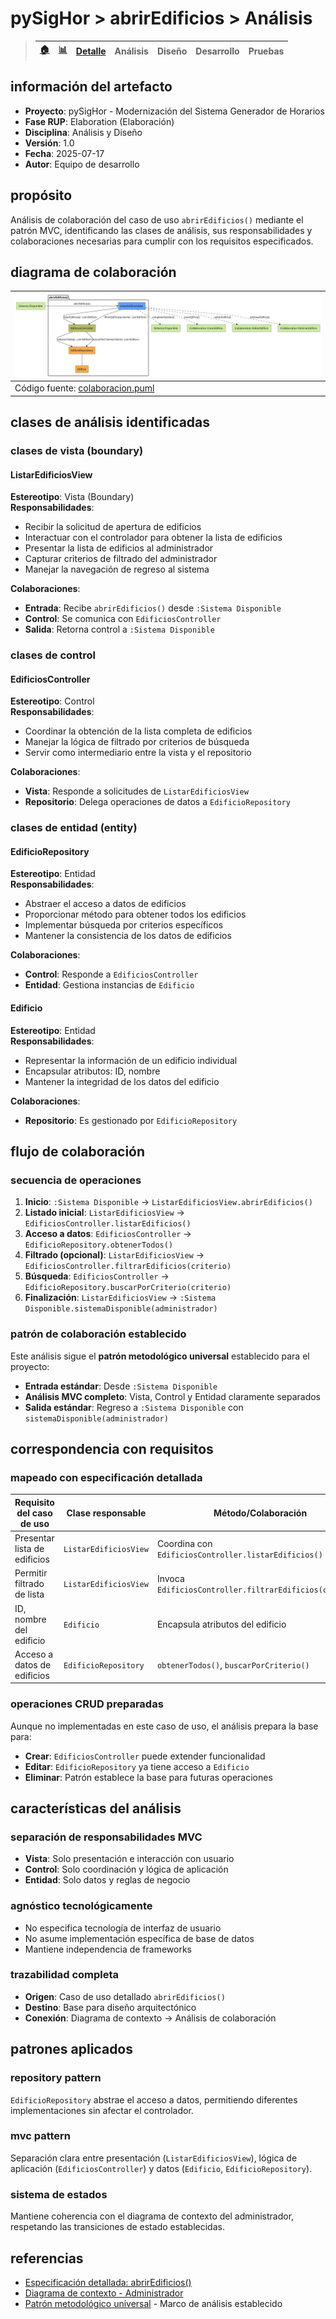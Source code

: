 # pySigHor > abrirEdificios > Análisis

> |[🏠️](/RUP/README.md)|[ 📊](https://raw.githubusercontent.com/mmasias/pySigHor/main/images/RUP/99-seguimiento/diagrama-contexto-administrador.svg)|[Detalle](/RUP/00-casos-uso/02-detalle/abrirEdificios/README.md)|**Análisis**|Diseño|Desarrollo|Pruebas|
> |-|-|-|-|-|-|-|

## información del artefacto

- **Proyecto**: pySigHor - Modernización del Sistema Generador de Horarios
- **Fase RUP**: Elaboration (Elaboración)
- **Disciplina**: Análisis y Diseño
- **Versión**: 1.0
- **Fecha**: 2025-07-17
- **Autor**: Equipo de desarrollo

## propósito

Análisis de colaboración del caso de uso `abrirEdificios()` mediante el patrón MVC, identificando las clases de análisis, sus responsabilidades y colaboraciones necesarias para cumplir con los requisitos especificados.

## diagrama de colaboración

<div align=center>

|![Análisis: abrirEdificios()](/images/RUP/01-analisis/casos-uso/abrirEdificios/abrirEdificios-analisis.svg)|
|-|
|Código fuente: [colaboracion.puml](colaboracion.puml)|

</div>

## clases de análisis identificadas

### clases de vista (boundary)

#### ListarEdificiosView
**Estereotipo**: Vista (Boundary)  
**Responsabilidades**:
- Recibir la solicitud de apertura de edificios
- Interactuar con el controlador para obtener la lista de edificios
- Presentar la lista de edificios al administrador
- Capturar criterios de filtrado del administrador
- Manejar la navegación de regreso al sistema

**Colaboraciones**:
- **Entrada**: Recibe `abrirEdificios()` desde `:Sistema Disponible`
- **Control**: Se comunica con `EdificiosController`
- **Salida**: Retorna control a `:Sistema Disponible`

### clases de control

#### EdificiosController
**Estereotipo**: Control  
**Responsabilidades**:
- Coordinar la obtención de la lista completa de edificios
- Manejar la lógica de filtrado por criterios de búsqueda
- Servir como intermediario entre la vista y el repositorio

**Colaboraciones**:
- **Vista**: Responde a solicitudes de `ListarEdificiosView`
- **Repositorio**: Delega operaciones de datos a `EdificioRepository`

### clases de entidad (entity)

#### EdificioRepository
**Estereotipo**: Entidad  
**Responsabilidades**:
- Abstraer el acceso a datos de edificios
- Proporcionar método para obtener todos los edificios
- Implementar búsqueda por criterios específicos
- Mantener la consistencia de los datos de edificios

**Colaboraciones**:
- **Control**: Responde a `EdificiosController`
- **Entidad**: Gestiona instancias de `Edificio`

#### Edificio
**Estereotipo**: Entidad  
**Responsabilidades**:
- Representar la información de un edificio individual
- Encapsular atributos: ID, nombre
- Mantener la integridad de los datos del edificio

**Colaboraciones**:
- **Repositorio**: Es gestionado por `EdificioRepository`

## flujo de colaboración

### secuencia de operaciones

1. **Inicio**: `:Sistema Disponible` → `ListarEdificiosView.abrirEdificios()`
2. **Listado inicial**: `ListarEdificiosView` → `EdificiosController.listarEdificios()`
3. **Acceso a datos**: `EdificiosController` → `EdificioRepository.obtenerTodos()`
4. **Filtrado (opcional)**: `ListarEdificiosView` → `EdificiosController.filtrarEdificios(criterio)`
5. **Búsqueda**: `EdificiosController` → `EdificioRepository.buscarPorCriterio(criterio)`
6. **Finalización**: `ListarEdificiosView` → `:Sistema Disponible.sistemaDisponible(administrador)`

### patrón de colaboración establecido

Este análisis sigue el **patrón metodológico universal** establecido para el proyecto:
- **Entrada estándar**: Desde `:Sistema Disponible`
- **Análisis MVC completo**: Vista, Control y Entidad claramente separados
- **Salida estándar**: Regreso a `:Sistema Disponible` con `sistemaDisponible(administrador)`

## correspondencia con requisitos

### mapeado con especificación detallada

|Requisito del caso de uso|Clase responsable|Método/Colaboración|
|-|-|-|
|Presentar lista de edificios|`ListarEdificiosView`|Coordina con `EdificiosController.listarEdificios()`|
|Permitir filtrado de lista|`ListarEdificiosView`|Invoca `EdificiosController.filtrarEdificios(criterio)`|
|ID, nombre del edificio|`Edificio`|Encapsula atributos del edificio|
|Acceso a datos de edificios|`EdificioRepository`|`obtenerTodos()`, `buscarPorCriterio()`|

### operaciones CRUD preparadas

Aunque no implementadas en este caso de uso, el análisis prepara la base para:
- **Crear**: `EdificiosController` puede extender funcionalidad
- **Editar**: `EdificioRepository` ya tiene acceso a `Edificio`
- **Eliminar**: Patrón establece la base para futuras operaciones

## características del análisis

### separación de responsabilidades MVC

- **Vista**: Solo presentación e interacción con usuario
- **Control**: Solo coordinación y lógica de aplicación
- **Entidad**: Solo datos y reglas de negocio

### agnóstico tecnológicamente

- No especifica tecnología de interfaz de usuario
- No asume implementación específica de base de datos
- Mantiene independencia de frameworks

### trazabilidad completa

- **Origen**: Caso de uso detallado `abrirEdificios()`
- **Destino**: Base para diseño arquitectónico
- **Conexión**: Diagrama de contexto → Análisis de colaboración

## patrones aplicados

### repository pattern
`EdificioRepository` abstrae el acceso a datos, permitiendo diferentes implementaciones sin afectar el controlador.

### mvc pattern
Separación clara entre presentación (`ListarEdificiosView`), lógica de aplicación (`EdificiosController`) y datos (`Edificio`, `EdificioRepository`).

### sistema de estados
Mantiene coherencia con el diagrama de contexto del administrador, respetando las transiciones de estado establecidas.

## referencias

- [Especificación detallada: abrirEdificios()](../../../00-casos-uso/02-detalle/abrirEdificios/README.md)
- [Diagrama de contexto - Administrador](../../../00-casos-uso/01-actores-casos-uso/diagrama-contexto-administrador.md)
- [Patrón metodológico universal](../../../../conversation-log.md) - Marco de análisis establecido